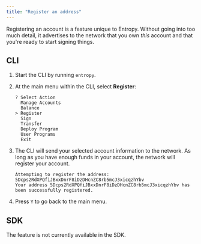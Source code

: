 ```yaml
---
title: "Register an address"
---
```


Registering an account is a feature unique to Entropy. Without going into too much detail, it advertises to the network that you own _this_ account and that you're ready to start signing things.

## CLI

1. Start the CLI by running `entropy`.
1. At the main menu within the CLI, select **Register**:

   ```output
   ? Select Action
     Manage Accounts
     Balance
   > Register
     Sign
     Transfer
     Deploy Program
     User Programs
     Exit
   ```

1. The CLI will send your selected account information to the network. As long as you have enough funds in your account, the network will register your account.

   ```output
   Attempting to register the address: 5Dcps2RdXPQfiJBxxDnrF8iDzDHcnZC8rb5mcJ3xicqzhYbv
   Your address 5Dcps2RdXPQfiJBxxDnrF8iDzDHcnZC8rb5mcJ3xicqzhYbv has been successfully registered.
   ```

1. Press `Y` to go back to the main menu.

## SDK

The feature is not currently available in the SDK.
